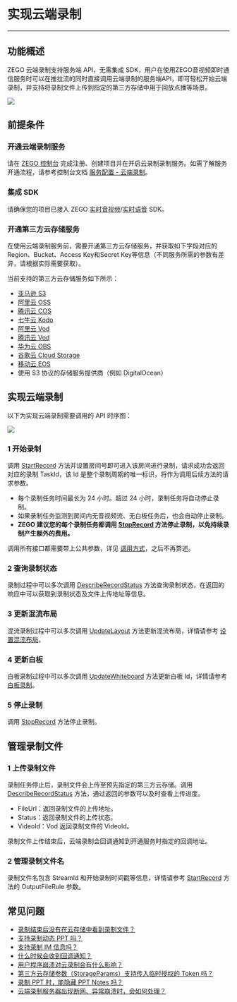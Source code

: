 # 实现云端录制

---

## 功能概述

ZEGO 云端录制支持服务端 API，无需集成 SDK，用户在使用ZEGO音视频即时通信服务时可以在推拉流的同时直接调用云端录制的服务端API，即可轻松开始云端录制，并支持将录制文件上传到指定的第三方存储中用于回放点播等场景。

<Frame width="512" height="auto" caption=""><img src="https://doc-media.zego.im/sdk-doc/Pics/Common/CloudRecord/FastStart/CloudRecordStructure.png" /></Frame>

## 前提条件

### 开通云端录制服务

请在 [ZEGO 控制台](https://console.zego.im) 完成注册、创建项目并在开启云录制录制服务。如需了解服务开通流程，请参考控制台文档 [服务配置 - 云端录制](https://doc-zh.zego.im/article/14334)。

### 集成 SDK

请确保您的项目已接入 ZEGO [实时音视频](https://doc-zh.zego.im/article/195)/[实时语音](https://doc-zh.zego.im/article/3575) SDK。

### 开通第三方云存储服务

在使用云端录制服务前，需要开通第三方云存储服务，并获取如下字段对应的Region、Bucket、Access Key和Secret Key等信息（不同服务所需的参数有差异，请根据实际需要获取）。

当前支持的第三方云存储服务如下所示：
- [亚马逊 S3](https://aws.amazon.com/cn/s3/?c=s&sec=srv)
- [阿里云 OSS](https://www.aliyun.com/product/oss)
- [腾讯云 COS](https://cloud.tencent.com/product/cos)
- [七牛云 Kodo](https://www.qiniu.com/products/kodo)
- [阿里云 Vod](https://www.aliyun.com/product/vod)
- [腾讯云 Vod](https://cloud.tencent.com/product/vod)
- [华为云 OBS](https://www.huaweicloud.com/product/obs.html)
- [谷歌云 Cloud Storage](https://cloud.google.com/storage)
- [移动云 EOS](https://icloud.sh.chinamobile.com/)
- 使用 S3 协议的存储服务提供商（例如 DigitalOcean）

## 实现云端录制

以下为实现云端录制需要调用的 API 时序图：

<Frame width="256" height="auto" caption=""><img src="https://doc-media.zego.im/sdk-doc/Pics/Common/CloudRecord/FastStart/APISequenceV2.png" /></Frame>

### 1 开始录制

调用 [StartRecord](/cloud-recording-server/start) 方法并设置房间号即可进入该房间进行录制，请求成功会返回对应的录制 TaskId，该 Id 是整个录制周期的唯一标识，将作为调用后续方法的请求参数。

<Note title="说明">


- 每个录制任务时间最长为 24 小时。超过 24 小时，录制任务将自动停止录制。
- 如果录制任务监测到房间内无音视频流、无白板任务后，也会自动停止录制。
- <b>ZEGO 建议您的每个录制任务都调用 [StopRecord](/cloud-recording-server/stop) 方法停止录制，以免持续录制产生额外的费用。</b>
</Note>

调用所有接口都需要带上公共参数，详见 [调用方式](/cloud-recording-server/making-api-requests)，之后不再赘述。

### 2 查询录制状态

录制过程中可以多次调用 [DescribeRecordStatus](/cloud-recording-server/query) 方法查询录制状态，在返回的响应中可以获取到录制状态及文件上传地址等信息。

### 3 更新混流布局

混流录制过程中可以多次调用 [UpdateLayout](/cloud-recording-server/update-layout) 方法更新混流布局，详情请参考 [设置混流布局](/cloud-recording/common-features/set-the-mixed-flow-layout)。

### 4 更新白板

白板录制过程中可以多次调用 [UpdateWhiteboard](/cloud-recording-server/update-whiteboard) 方法更新白板 Id，详情请参考 [白板录制](/cloud-recording/common-features/whiteboard-recording)。

### 5 停止录制

调用 [StopRecord](/cloud-recording-server/stop) 方法停止录制。

## 管理录制文件

### 1 上传录制文件

录制任务停止后，录制文件会上传至预先指定的第三方云存储。调用 [DescribeRecordStatus](/cloud-recording-server/query) 方法，通过返回的参数可以及时查看上传进度。

* FileUrl：返回录制文件的上传地址。
* Status：返回录制文件的上传状态。
* VideoId：Vod 返回录制文件的 VideoId。

录制文件上传结束后，云端录制会回调通知到开通服务时指定的回调地址。

### 2 管理录制文件名

录制文件名包含 StreamId 和开始录制时间戳等信息，详情请参考 [StartRecord](/cloud-recording-server/start) 方法的 OutputFileRule 参数。

## 常见问题

- [录制结束后没有在云存储中看到录制文件？](https://doc-zh.zego.im/faq/No_record)
- [支持录制动态 PPT 吗？](https://doc-zh.zego.im/faq/Support_Dynamic_PPT)
- [支持录制 IM 信息吗？](https://doc-zh.zego.im/faq/record_IM)
- [什么时候会收到回调通知？](https://doc-zh.zego.im/faq/record_callback)
- [用户程序崩溃对云录制会有什么影响？](https://doc-zh.zego.im/faq/user_crash)
- [第三方云存储参数（StorageParams）支持传入临时授权的 Token 吗？](https://doc-zh.zego.im/faq/storage_params_token)
- [录制 PPT 时，能隐藏 PPT Notes 吗？](https://doc-zh.zego.im/faq/Hide_PPT_Notes)
- [云端录制服务器出现断网、异常崩溃时，会如何处理？](https://doc-zh.zego.im/faq/record_crash)
